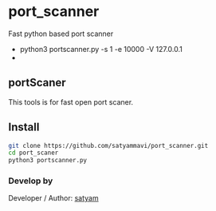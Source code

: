 # port_scanner
Fast python based port scanner
* python3 portscanner.py -s 1 -e 10000 -V 127.0.0.1
* 
## portScaner
 
 This tools is for fast open port scaner.
 
## Install
```bash
git clone https://github.com/satyammavi/port_scanner.git
cd port_scaner
python3 portscanner.py
```
### Develop by

Developer / Author: [satyam](https://www.instagram.com/satyam.mavi/)
